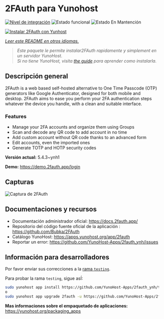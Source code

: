 <!--
Este archivo README esta generado automaticamente<https://github.com/YunoHost/apps/tree/master/tools/readme_generator>
No se debe editar a mano.
-->

# 2FAuth para Yunohost

[![Nivel de integración](https://apps.yunohost.org/badge/integration/2fauth)](https://ci-apps.yunohost.org/ci/apps/2fauth/)
![Estado funcional](https://apps.yunohost.org/badge/state/2fauth)
![Estado En Mantención](https://apps.yunohost.org/badge/maintained/2fauth)

[![Instalar 2FAuth con Yunhost](https://install-app.yunohost.org/install-with-yunohost.svg)](https://install-app.yunohost.org/?app=2fauth)

*[Leer este README en otros idiomas.](./ALL_README.md)*

> *Este paquete le permite instalar2FAuth rapidamente y simplement en un servidor YunoHost.*  
> *Si no tiene YunoHost, visita [the guide](https://yunohost.org/install) para aprender como instalarla.*

## Descripción general

2FAuth is a web based self-hosted alternative to One Time Passcode (OTP) generators like Google Authenticator, designed for both mobile and desktop.
2FAuth aims to ease you perform your 2FA authentication steps whatever the device you handle, with a clean and suitable interface.

### Features

- Manage your 2FA accounts and organize them using Groups
- Scan and decode any QR code to add account in no time
- Add custom account without QR code thanks to an advanced form
- Edit accounts, even the imported ones
- Generate TOTP and HOTP security codes


**Versión actual:** 5.4.3~ynh1

**Demo:** <https://demo.2fauth.app/login>

## Capturas

![Captura de 2FAuth](./doc/screenshots/screenshot.png)

## Documentaciones y recursos

- Documentación administrador oficial: <https://docs.2fauth.app/>
- Repositorio del código fuente oficial de la aplicación : <https://github.com/Bubka/2FAuth>
- Catálogo YunoHost: <https://apps.yunohost.org/app/2fauth>
- Reportar un error: <https://github.com/YunoHost-Apps/2fauth_ynh/issues>

## Información para desarrolladores

Por favor enviar sus correcciones a la [rama `testing`](https://github.com/YunoHost-Apps/2fauth_ynh/tree/testing).

Para probar la rama `testing`, sigue asÍ:

```bash
sudo yunohost app install https://github.com/YunoHost-Apps/2fauth_ynh/tree/testing --debug
o
sudo yunohost app upgrade 2fauth -u https://github.com/YunoHost-Apps/2fauth_ynh/tree/testing --debug
```

**Mas informaciones sobre el empaquetado de aplicaciones:** <https://yunohost.org/packaging_apps>
